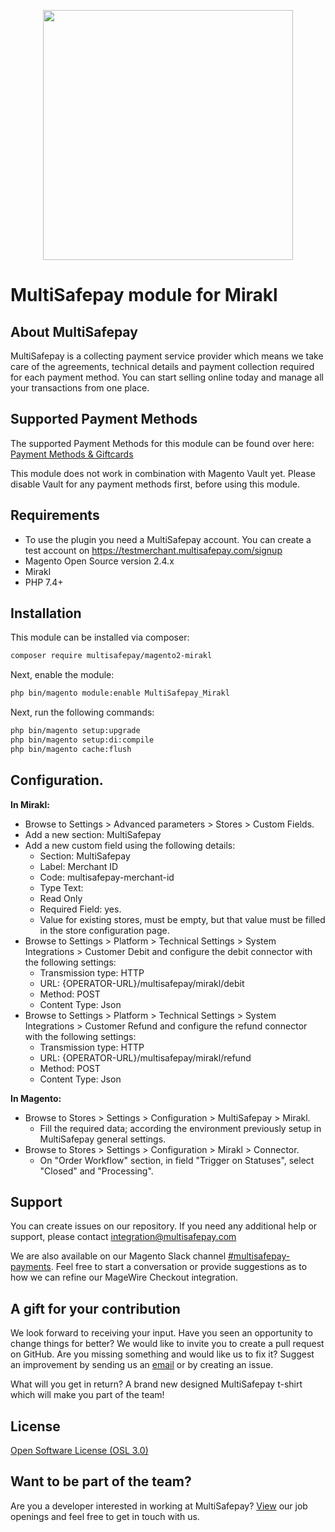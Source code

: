<p align="center">
    <img src="https://camo.githubusercontent.com/81fc6cfa9dd111f704e7e5eb0d0fd87b9096a942049377ed2295c6480f5cdf82/68747470733a2f2f7777772e6d756c7469736166657061792e636f6d2f66696c6561646d696e2f74656d706c6174652f696d672f6d756c7469736166657061792d6c6f676f2d69636f6e2e737667" width="400px" position="center">
</p>

# MultiSafepay module for Mirakl

## About MultiSafepay ##
MultiSafepay is a collecting payment service provider which means we take care of the agreements, technical details and payment collection required for each payment method. You can start selling online today and manage all your transactions from one place.

## Supported Payment Methods ##
The supported Payment Methods for this module can be found over here: [Payment Methods & Giftcards](https://docs.multisafepay.com/plugins/magento2/faq/#available-payment-methods-in-magento-2)

This module does not work in combination with Magento Vault yet. Please disable Vault for any payment methods first, before using this module.

## Requirements
- To use the plugin you need a MultiSafepay account. You can create a test account on https://testmerchant.multisafepay.com/signup
- Magento Open Source version 2.4.x
- Mirakl
- PHP 7.4+

## Installation
This module can be installed via composer:

```bash
composer require multisafepay/magento2-mirakl
```

Next, enable the module:
```bash
php bin/magento module:enable MultiSafepay_Mirakl
```

Next, run the following commands:
```bash
php bin/magento setup:upgrade
php bin/magento setup:di:compile
php bin/magento cache:flush
```

## Configuration.

**In Mirakl:** 
- Browse to Settings > Advanced parameters > Stores > Custom Fields.
- Add a new section: MultiSafepay
- Add a new custom field using the following details: 
  - Section: MultiSafepay
  - Label: Merchant ID
  - Code: multisafepay-merchant-id
  - Type Text: 
  - Read Only
  - Required Field: yes. 
  - Value for existing stores, must be empty, but that value must be filled in the store configuration page.
- Browse to Settings > Platform > Technical Settings > System Integrations > Customer Debit and configure the debit connector with the following settings:
  - Transmission type: HTTP
  - URL: {OPERATOR-URL}/multisafepay/mirakl/debit
  - Method: POST
  - Content Type: Json
- Browse to Settings > Platform > Technical Settings > System Integrations > Customer Refund and configure the refund connector with the following settings:
    - Transmission type: HTTP
    - URL: {OPERATOR-URL}/multisafepay/mirakl/refund
    - Method: POST
    - Content Type: Json

**In Magento:**
- Browse to Stores > Settings > Configuration > MultiSafepay > Mirakl.
  - Fill the required data; according the environment previously setup in MultiSafepay general settings.
- Browse to Stores > Settings > Configuration > Mirakl > Connector.
  - On "Order Workflow" section, in field "Trigger on Statuses", select "Closed" and "Processing".

## Support
You can create issues on our repository. If you need any additional help or support, please contact <a href="mailto:integration@multisafepay.com">integration@multisafepay.com</a>

We are also available on our Magento Slack channel [#multisafepay-payments](https://magentocommeng.slack.com/messages/multisafepay-payments/).
Feel free to start a conversation or provide suggestions as to how we can refine our MageWire Checkout integration.

## A gift for your contribution
We look forward to receiving your input. Have you seen an opportunity to change things for better? We would like to invite you to create a pull request on GitHub.
Are you missing something and would like us to fix it? Suggest an improvement by sending us an [email](mailto:integration@multisafepay.com) or by creating an issue.

What will you get in return? A brand new designed MultiSafepay t-shirt which will make you part of the team!

## License
[Open Software License (OSL 3.0)](https://github.com/MultiSafepay/Magento2Msp/blob/master/LICENSE.md)

## Want to be part of the team?
Are you a developer interested in working at MultiSafepay? [View](https://www.multisafepay.com/careers/#jobopenings) our job openings and feel free to get in touch with us.
